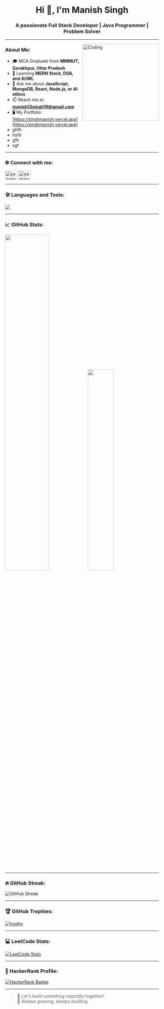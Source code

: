 <h1 align="center">Hi 👋, I'm Manish Singh</h1>
<h3 align="center">A passionate Full Stack Developer | Java Programmer | Problem Solver</h3>

---

<img align="right" alt="Coding" width="250" src="https://user-images.githubusercontent.com/74038190/216644497-1951db19-8f3d-4e44-ac08-8e9d7e0d94a7.gif"/>

### About Me:
- 🎓 MCA Graduate from **MMMUT, Gorakhpur, Uttar Pradesh**
- 🧠 Learning **MERN Stack, DSA, and AI/ML**
- 💬 Ask me about **JavaScript, MongoDB, React, Node.js, or AI ethics**
- 📫 Reach me at: **manish13singh19@gmail.com**
- 🖥️ My Portfolio: [https://singhmanish.vercel.app](https://singhmanish.vercel.app)
- ghfh
- hsfd
- gfh
- sgf

---

### 🌐 Connect with me:
<p align="left">
<a href="https://twitter.com/yamanrajsingh" target="blank"><img align="center" src="https://raw.githubusercontent.com/rahuldkjain/github-profile-readme-generator/master/src/images/icons/Social/twitter.svg" alt="yamanrajsingh" height="30" width="40" /></a>
<a href="https://linkedin.com/in/yamanrajsingh" target="blank"><img align="center" src="https://raw.githubusercontent.com/rahuldkjain/github-profile-readme-generator/master/src/images/icons/Social/linked-in-alt.svg" alt="yamanrajsingh" height="30" width="40" /></a>
</p>

---

### 🛠️ Languages and Tools:
<p align="left">
  <img src="https://skillicons.dev/icons?i=java,js,react,nodejs,express,mongodb,tailwind,bootstrap,html,git,github,vercel,vscode,intellijidea" />
</p>

---

### 📈 GitHub Stats:

<p align="left">
  <img src="https://github-readme-stats.vercel.app/api?username=singhmanish07&show_icons=true&theme=tokyonight" width="53%" />
  <img src="https://github-readme-stats.vercel.app/api/top-langs/?username=singhmanish07&layout=compact&theme=tokyonight" width="41%" />
</p>

---

### 🔥 GitHub Streak:
  <img src="https://streak-stats.demolab.com?user=singhmanish07&theme=tokyonight&hide_border=false" alt="GitHub Streak" />

---


### 🏆 GitHub Trophies:
 [![trophy](https://github-profile-trophy.vercel.app/?username=singhmanish07&theme=onedark)](https://github.com/singhmanish07/github-profile-trophy)

---

### 💻 LeetCode Stats:
[![LeetCode Stats](https://leetcard.jacoblin.cool/singhmanish07?ext=contest&theme=dark)](https://leetcode.com/singhmanish07/)

---

### 🧠 HackerRank Profile:
[![HackerRank Badge](https://img.shields.io/badge/HackerRank-2EC866?style=for-the-badge&logo=HackerRank&logoColor=white)](https://www.hackerrank.com/singhmanish07)

---

> 🚀 *Let's build something impactful together!*  
> 🌱 *Always growing, always building.*

